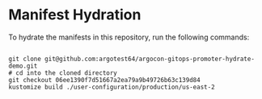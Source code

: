 
# Manifest Hydration

To hydrate the manifests in this repository, run the following commands:

```shell

git clone git@github.com:argotest64/argocon-gitops-promoter-hydrate-demo.git
# cd into the cloned directory
git checkout 06ee1390f7d51667a2ea79a9b49726b63c139d84
kustomize build ./user-configuration/production/us-east-2
```